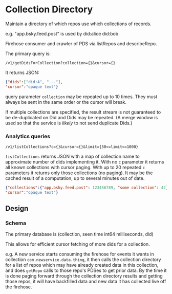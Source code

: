 # Collection Directory

Maintain a directory of which repos use which collections of records.

e.g. "app.bsky.feed.post" is used by did:alice did:bob

Firehose consumer and crawler of PDS via listRepos and describeRepo.

The primary query is:

```
/v1/getDidsForCollection?collection={}&cursor={}
```

It returns JSON:

```json
{"dids":["did:A", "..."],
"cursor":"opaque text"}
```

query parameter `collection` may be repeated up to 10 times. They must always be sent in the same order or the cursor will break.

If multiple collections are specified, the result stream is not guaranteed to be de-duplicated on Did and Dids may be repeated.
(A merge window is used so that the service is _likely_ to not send duplicate Dids.)


### Analytics queries

```
/v1/listCollections?c={}&cursor={}&limit={50<=limit<=1000}
```

`listCollections` returns JSON with a map of collection name to approximate number of dids implementing it.
With no `c` parameter it returns all known collections with cursor paging.
With up to 20 repeated `c` parameters it returns only those collections (no paging).
It may be the cached result of a computation, up to several minutes out of date.
```json
{"collections":{"app.bsky.feed.post": 123456789, "some collection": 42},
"cursor":"opaque text"}
```


## Design

### Schema

The primary database is (collection, seen time int64 milliseconds, did)

This allows for efficient cursor fetching of more dids for a collection.

e.g. A new service starts consuming the firehose for events it wants in collection `com.newservice.data.thing`,
it then calls the collection directory for a list of repos which may have already created data in this collection,
and does `getRepo` calls to those repo's PDSes to get prior data.
By the time it is done paging forward through the collection directory results and getting those repos,
it will have backfilled data and new data it has collected live off the firehose.
